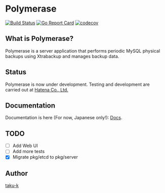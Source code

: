 # Polymerase

[![Build Status](https://travis-ci.org/taku-k/polymerase.svg?branch=master)](https://travis-ci.org/taku-k/polymerase)
[![Go Report Card](https://goreportcard.com/badge/github.com/taku-k/polymerase)](https://goreportcard.com/report/github.com/taku-k/polymerase)
[![codecov](https://codecov.io/gh/taku-k/polymerase/branch/master/graph/badge.svg)](https://codecov.io/gh/taku-k/polymerase)

## What is Polymerase?
Polymerase is a server application that performs periodic MySQL physical backups using Xtrabackup and manages backup data.

## Status
Polymerase is now under development. Testing and development are carried out at [Hatena Co., Ltd.](http://hatenacorp.jp/)

## Documentation
Documentation is here (For now, Japanese only!): [Docs](/docs/docs_ja.md).


## TODO

- [ ] Add Web UI
- [ ] Add more tests
- [x] Migrate pkg/etcd to pkg/server

## Author

[taku-k](https://github.com/taku-k)
